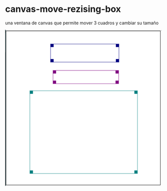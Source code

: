 # canvas-move-rezising-box

una ventana de canvas que permite mover 3 cuadros y cambiar su tamaño

![captura](screenshots/01.png)
